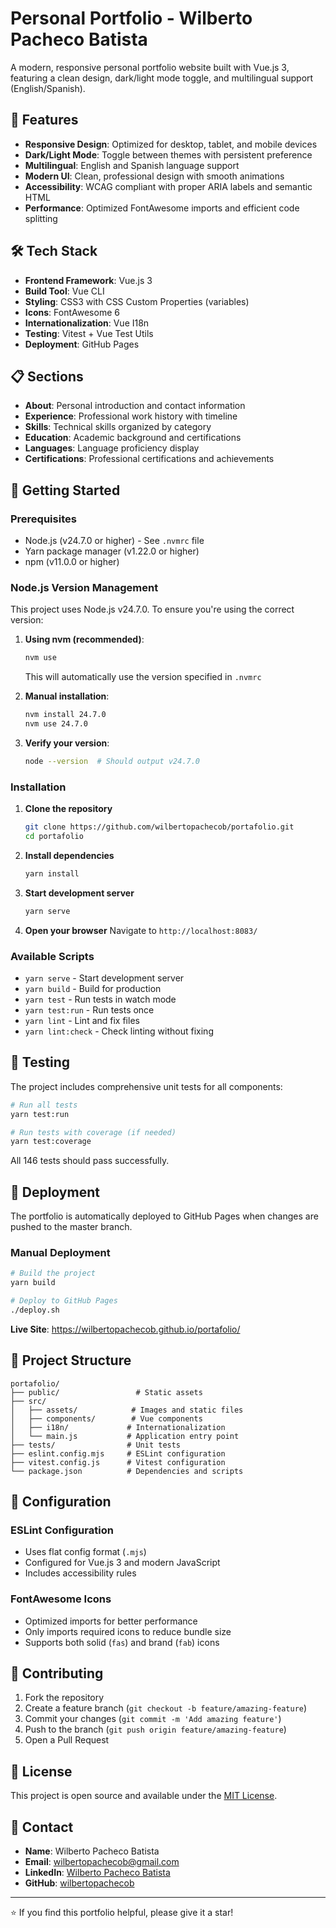 # Personal Portfolio - Wilberto Pacheco Batista

A modern, responsive personal portfolio website built with Vue.js 3, featuring a clean design, dark/light mode toggle, and multilingual support (English/Spanish).

## 🌟 Features

- **Responsive Design**: Optimized for desktop, tablet, and mobile devices
- **Dark/Light Mode**: Toggle between themes with persistent preference
- **Multilingual**: English and Spanish language support
- **Modern UI**: Clean, professional design with smooth animations
- **Accessibility**: WCAG compliant with proper ARIA labels and semantic HTML
- **Performance**: Optimized FontAwesome imports and efficient code splitting

## 🛠️ Tech Stack

- **Frontend Framework**: Vue.js 3
- **Build Tool**: Vue CLI
- **Styling**: CSS3 with CSS Custom Properties (variables)
- **Icons**: FontAwesome 6
- **Internationalization**: Vue I18n
- **Testing**: Vitest + Vue Test Utils
- **Deployment**: GitHub Pages

## 📋 Sections

- **About**: Personal introduction and contact information
- **Experience**: Professional work history with timeline
- **Skills**: Technical skills organized by category
- **Education**: Academic background and certifications
- **Languages**: Language proficiency display
- **Certifications**: Professional certifications and achievements

## 🚀 Getting Started

### Prerequisites

- Node.js (v24.7.0 or higher) - See `.nvmrc` file
- Yarn package manager (v1.22.0 or higher)
- npm (v11.0.0 or higher)

### Node.js Version Management

This project uses Node.js v24.7.0. To ensure you're using the correct version:

1. **Using nvm (recommended)**:
   ```bash
   nvm use
   ```
   This will automatically use the version specified in `.nvmrc`

2. **Manual installation**:
   ```bash
   nvm install 24.7.0
   nvm use 24.7.0
   ```

3. **Verify your version**:
   ```bash
   node --version  # Should output v24.7.0
   ```

### Installation

1. **Clone the repository**
   ```bash
   git clone https://github.com/wilbertopachecob/portafolio.git
   cd portafolio
   ```

2. **Install dependencies**
   ```bash
   yarn install
   ```

3. **Start development server**
   ```bash
   yarn serve
   ```

4. **Open your browser**
   Navigate to `http://localhost:8083/`

### Available Scripts

- `yarn serve` - Start development server
- `yarn build` - Build for production
- `yarn test` - Run tests in watch mode
- `yarn test:run` - Run tests once
- `yarn lint` - Lint and fix files
- `yarn lint:check` - Check linting without fixing

## 🧪 Testing

The project includes comprehensive unit tests for all components:

```bash
# Run all tests
yarn test:run

# Run tests with coverage (if needed)
yarn test:coverage
```

All 146 tests should pass successfully.

## 🚀 Deployment

The portfolio is automatically deployed to GitHub Pages when changes are pushed to the master branch.

### Manual Deployment

```bash
# Build the project
yarn build

# Deploy to GitHub Pages
./deploy.sh
```

**Live Site**: https://wilbertopachecob.github.io/portafolio/

## 📁 Project Structure

```
portafolio/
├── public/                 # Static assets
├── src/
│   ├── assets/            # Images and static files
│   ├── components/        # Vue components
│   ├── i18n/             # Internationalization
│   └── main.js           # Application entry point
├── tests/                # Unit tests
├── eslint.config.mjs     # ESLint configuration
├── vitest.config.js      # Vitest configuration
└── package.json          # Dependencies and scripts
```

## 🔧 Configuration

### ESLint Configuration
- Uses flat config format (`.mjs`)
- Configured for Vue.js 3 and modern JavaScript
- Includes accessibility rules

### FontAwesome Icons
- Optimized imports for better performance
- Only imports required icons to reduce bundle size
- Supports both solid (`fas`) and brand (`fab`) icons

## 🤝 Contributing

1. Fork the repository
2. Create a feature branch (`git checkout -b feature/amazing-feature`)
3. Commit your changes (`git commit -m 'Add amazing feature'`)
4. Push to the branch (`git push origin feature/amazing-feature`)
5. Open a Pull Request

## 📄 License

This project is open source and available under the [MIT License](LICENSE).

## 👤 Contact

- **Name**: Wilberto Pacheco Batista
- **Email**: wilbertopachecob@gmail.com
- **LinkedIn**: [Wilberto Pacheco Batista](https://www.linkedin.com/in/wilberto-pacheco-batista/)
- **GitHub**: [wilbertopachecob](https://github.com/wilbertopachecob)

---

⭐ If you find this portfolio helpful, please give it a star!
